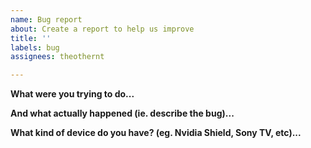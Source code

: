 ```yaml
---
name: Bug report
about: Create a report to help us improve
title: ''
labels: bug
assignees: theothernt

---
```


**What were you trying to do...**

**And what actually happened (ie. describe the bug)...**

**What kind of device do you have? (eg. Nvidia Shield, Sony TV, etc)...**

